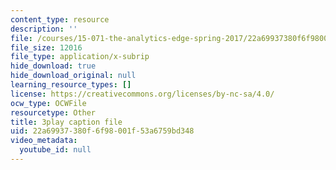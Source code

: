 ```yaml
---
content_type: resource
description: ''
file: /courses/15-071-the-analytics-edge-spring-2017/22a69937380f6f98001f53a6759bd348_vsAzc7GvQSs.srt
file_size: 12016
file_type: application/x-subrip
hide_download: true
hide_download_original: null
learning_resource_types: []
license: https://creativecommons.org/licenses/by-nc-sa/4.0/
ocw_type: OCWFile
resourcetype: Other
title: 3play caption file
uid: 22a69937-380f-6f98-001f-53a6759bd348
video_metadata:
  youtube_id: null
---
```

